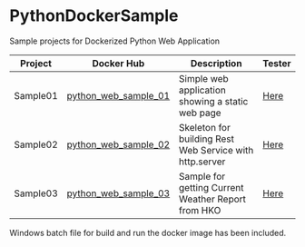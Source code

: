 # PythonDockerSample
Sample projects for Dockerized Python Web Application



| Project  | Docker Hub                                                   | Description                                             | Tester                                  |
| -------- | ------------------------------------------------------------ | ------------------------------------------------------- | --------------------------------------- |
| Sample01 | [python_web_sample_01](https://cloud.docker.com/repository/docker/super169/python_web_sample_01) | Simple web application showing a static web page        | [Here](http://ns2.super169.ml:8001/)    |
| Sample02 | [python_web_sample_02](https://cloud.docker.com/repository/docker/super169/python_web_sample_02) | Skeleton for building Rest Web Service with http.server | [Here](http://ns2.super169.ml:8002/)    |
| Sample03 | [python_web_sample_03](https://cloud.docker.com/repository/docker/super169/python_web_sample_03) | Sample for getting Current Weather Report from HKO      | [Here](http://ns2.super169.ml:8003/cwr) |

Windows batch file for build and run the docker image has been included.


